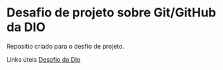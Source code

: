 # Desafio de projeto sobre Git/GitHub da DIO
Repositio criado para o desfio de projeto.

Links úteis [Desafio da DIo](https://web.dio.me/lab/criando-seu-primeiro-repositorio-no-github-para-compartilhar-seu-progresso/learning/e714fb1c-4990-4c47-99a5-d97703e40b4d)
